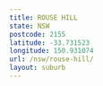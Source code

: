 ```yaml
---
title: ROUSE HILL
state: NSW
postcode: 2155
latitude: -33.731523
longitude: 150.931074
url: /nsw/rouse-hill/
layout: suburb
---
```

